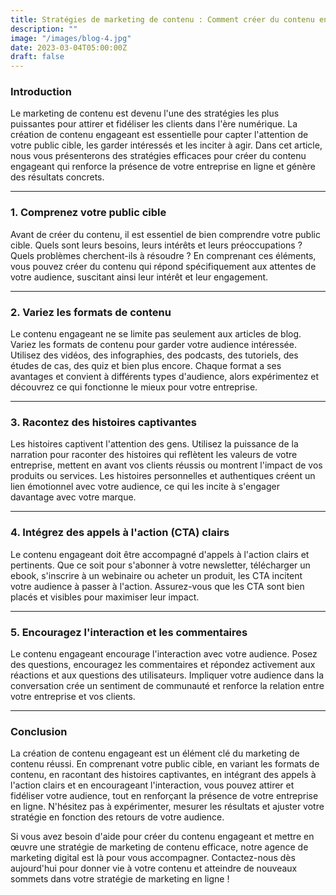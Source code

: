 ```yaml
---
title: Stratégies de marketing de contenu : Comment créer du contenu engageant pour votre entreprise
description: ""
image: "/images/blog-4.jpg"
date: 2023-03-04T05:00:00Z
draft: false
---
```


### Introduction

Le marketing de contenu est devenu l'une des stratégies les plus puissantes pour attirer et fidéliser les clients dans l'ère numérique. La création de contenu engageant est essentielle pour capter l'attention de votre public cible, les garder intéressés et les inciter à agir. Dans cet article, nous vous présenterons des stratégies efficaces pour créer du contenu engageant qui renforce la présence de votre entreprise en ligne et génère des résultats concrets.

---

### 1. Comprenez votre public cible

Avant de créer du contenu, il est essentiel de bien comprendre votre public cible. Quels sont leurs besoins, leurs intérêts et leurs préoccupations ? Quels problèmes cherchent-ils à résoudre ? En comprenant ces éléments, vous pouvez créer du contenu qui répond spécifiquement aux attentes de votre audience, suscitant ainsi leur intérêt et leur engagement.

---

### 2. Variez les formats de contenu

Le contenu engageant ne se limite pas seulement aux articles de blog. Variez les formats de contenu pour garder votre audience intéressée. Utilisez des vidéos, des infographies, des podcasts, des tutoriels, des études de cas, des quiz et bien plus encore. Chaque format a ses avantages et convient à différents types d'audience, alors expérimentez et découvrez ce qui fonctionne le mieux pour votre entreprise.

---

### 3. Racontez des histoires captivantes

Les histoires captivent l'attention des gens. Utilisez la puissance de la narration pour raconter des histoires qui reflètent les valeurs de votre entreprise, mettent en avant vos clients réussis ou montrent l'impact de vos produits ou services. Les histoires personnelles et authentiques créent un lien émotionnel avec votre audience, ce qui les incite à s'engager davantage avec votre marque.

---

### 4. Intégrez des appels à l'action (CTA) clairs

Le contenu engageant doit être accompagné d'appels à l'action clairs et pertinents. Que ce soit pour s'abonner à votre newsletter, télécharger un ebook, s'inscrire à un webinaire ou acheter un produit, les CTA incitent votre audience à passer à l'action. Assurez-vous que les CTA sont bien placés et visibles pour maximiser leur impact.

---

### 5. Encouragez l'interaction et les commentaires

Le contenu engageant encourage l'interaction avec votre audience. Posez des questions, encouragez les commentaires et répondez activement aux réactions et aux questions des utilisateurs. Impliquer votre audience dans la conversation crée un sentiment de communauté et renforce la relation entre votre entreprise et vos clients.

---

### Conclusion

La création de contenu engageant est un élément clé du marketing de contenu réussi. En comprenant votre public cible, en variant les formats de contenu, en racontant des histoires captivantes, en intégrant des appels à l'action clairs et en encourageant l'interaction, vous pouvez attirer et fidéliser votre audience, tout en renforçant la présence de votre entreprise en ligne. N'hésitez pas à expérimenter, mesurer les résultats et ajuster votre stratégie en fonction des retours de votre audience.

Si vous avez besoin d'aide pour créer du contenu engageant et mettre en œuvre une stratégie de marketing de contenu efficace, notre agence de marketing digital est là pour vous accompagner. Contactez-nous dès aujourd'hui pour donner vie à votre contenu et atteindre de nouveaux sommets dans votre stratégie de marketing en ligne !
